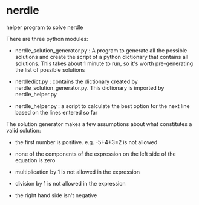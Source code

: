 # nerdle
helper program to solve nerdle

There are three python modules:

- nerdle_solution_generator.py : A program to generate all the possible solutions and create the script of a  python dictionary that contains all solutions. This takes about 1 minute to run, so it's worth pre-generating the list of possible solutions

- nerdledict.py : contains the dictionary created by nerdle_solution_generator.py. This dictionary is imported by nerdle_helper.py

- nerdle_helper.py : a script to calculate the best option for the next line based on the lines entered so far 

The solution generator makes a few assumptions about what constitutes a valid solution:

- the first number is positive. e.g. -5+4+3=2 is not allowed

- none of the components of the expression on the left side of the equation is zero

- multiplication by 1 is not allowed in the expression

- division by 1 is not allowed in the expression
- the right hand side isn't negative
